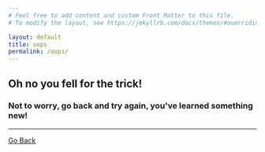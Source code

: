 ```yaml
---
# Feel free to add content and custom Front Matter to this file.
# To modify the layout, see https://jekyllrb.com/docs/themes/#overriding-theme-defaults

layout: default
title: oops
permalink: /oops/
---
```


## Oh no you fell for the trick!
### Not to worry, go back and try again, you've learned something new!

--- 

[Go Back](../index)